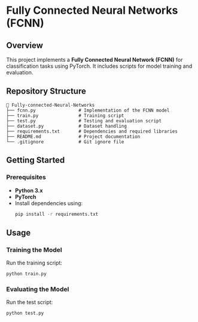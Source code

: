 # Fully Connected Neural Networks (FCNN)

## Overview
This project implements a **Fully Connected Neural Network (FCNN)** for classification tasks using PyTorch. It includes scripts for model training and evaluation.

## Repository Structure
```
📂 Fully-connected-Neural-Networks
├── fcnn.py                # Implementation of the FCNN model
├── train.py               # Training script
├── test.py                # Testing and evaluation script
├── dataset.py             # Dataset handling
├── requirements.txt       # Dependencies and required libraries
├── README.md              # Project documentation
└── .gitignore             # Git ignore file
```

## Getting Started
### Prerequisites
- **Python 3.x**
- **PyTorch**
- Install dependencies using:
  ```bash
  pip install -r requirements.txt
  ```

## Usage
### Training the Model
Run the training script:
```bash
python train.py
```

### Evaluating the Model
Run the test script:
```bash
python test.py
```


